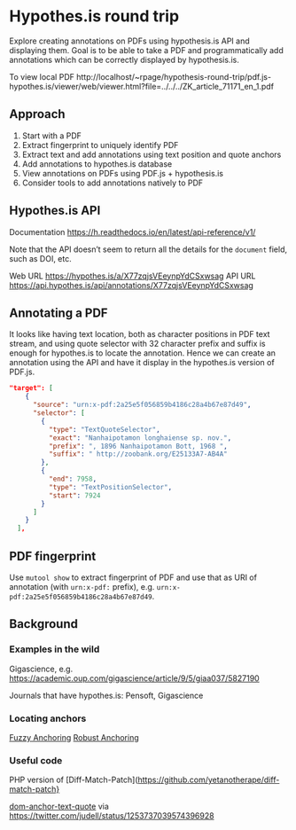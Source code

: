 # Hypothes.is round trip

Explore creating annotations on PDFs using hypothesis.is API and displaying them. Goal is to be able to take a PDF and programmatically add annotations which can be correctly displayed by hypothesis.is.

To view local PDF http://localhost/~rpage/hypothesis-round-trip/pdf.js-hypothes.is/viewer/web/viewer.html?file=../../../ZK_article_71171_en_1.pdf

## Approach

1. Start with a PDF
2. Extract fingerprint to uniquely identify PDF
3. Extract text and add annotations using text position and quote anchors
4. Add annotations to hypothes.is database
5. View annotations on PDFs using PDF.js + hypothesis.is
6. Consider tools to add annotations natively to PDF

## Hypothes.is API 

Documentation https://h.readthedocs.io/en/latest/api-reference/v1/

Note that the API doesn’t seem to return all the details for the `document` field, such as DOI, etc.

Web URL https://hypothes.is/a/X77zqjsVEeynpYdCSxwsag
API URL https://api.hypothes.is/api/annotations/X77zqjsVEeynpYdCSxwsag


## Annotating a PDF

It looks like having text location, both as character positions in PDF text stream, and using quote selector with 32 character prefix and suffix is enough for hypothes.is to locate the annotation. Hence we can create an annotation using the API and have it display in the hypothes.is version of PDF.js.

```json
"target": [
    {
      "source": "urn:x-pdf:2a25e5f056859b4186c28a4b67e87d49",
      "selector": [
        {
          "type": "TextQuoteSelector",
          "exact": "Nanhaipotamon longhaiense sp. nov.",
          "prefix": ", 1896 Nanhaipotamon Bott, 1968 ",
          "suffix": " http://zoobank.org/E25133A7-AB4A"
        },
        {
          "end": 7958,
          "type": "TextPositionSelector",
          "start": 7924
        }
      ]
    }
  ],
```

## PDF fingerprint

Use `mutool show` to extract fingerprint of PDF and use that as URI of annotation (with `urn:x-pdf:` prefix), e.g. `urn:x-pdf:2a25e5f056859b4186c28a4b67e87d49`.

## Background

### Examples in the wild

Gigascience, e.g. https://academic.oup.com/gigascience/article/9/5/giaa037/5827190

Journals that have hypothes.is: Pensoft, Gigascience

### Locating anchors

[Fuzzy Anchoring](https://web.hypothes.is/blog/fuzzy-anchoring/)
[Robust Anchoring](https://web.hypothes.is/robust-anchoring/)

### Useful code

PHP version of [Diff-Match-Patch](https://github.com/yetanotherape/diff-match-patch}

[dom-anchor-text-quote](https://github.com/tilgovi/dom-anchor-text-quote) via https://twitter.com/judell/status/1253737039574396928


